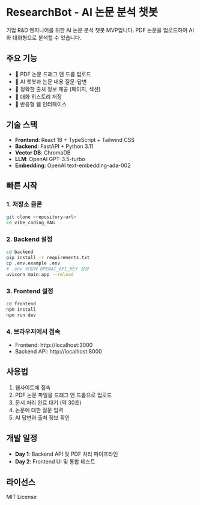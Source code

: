 # ResearchBot - AI 논문 분석 챗봇

기업 R&D 엔지니어를 위한 AI 논문 분석 챗봇 MVP입니다. PDF 논문을 업로드하여 AI와 대화형으로 분석할 수 있습니다.

## 주요 기능

- 📄 PDF 논문 드래그 앤 드롭 업로드
- 🤖 AI 챗봇과 논문 내용 질문-답변
- 📍 정확한 출처 정보 제공 (페이지, 섹션)
- 💬 대화 히스토리 저장
- 📱 반응형 웹 인터페이스

## 기술 스택

- **Frontend**: React 18 + TypeScript + Tailwind CSS
- **Backend**: FastAPI + Python 3.11
- **Vector DB**: ChromaDB
- **LLM**: OpenAI GPT-3.5-turbo
- **Embedding**: OpenAI text-embedding-ada-002

## 빠른 시작

### 1. 저장소 클론
```bash
git clone <repository-url>
cd vibe_coding_RAG
```

### 2. Backend 설정
```bash
cd backend
pip install -r requirements.txt
cp .env.example .env
# .env 파일에 OPENAI_API_KEY 설정
uvicorn main:app --reload
```

### 3. Frontend 설정
```bash
cd frontend
npm install
npm run dev
```

### 4. 브라우저에서 접속
- Frontend: http://localhost:3000
- Backend API: http://localhost:8000

## 사용법

1. 웹사이트에 접속
2. PDF 논문 파일을 드래그 앤 드롭으로 업로드
3. 문서 처리 완료 대기 (약 30초)
4. 논문에 대한 질문 입력
5. AI 답변과 출처 정보 확인

## 개발 일정

- **Day 1**: Backend API 및 PDF 처리 파이프라인
- **Day 2**: Frontend UI 및 통합 테스트

## 라이선스

MIT License

